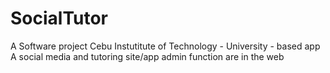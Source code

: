 # SocialTutor
A Software project
Cebu Instutitute of Technology - University - based app
A social media and tutoring site/app
admin function are in the web
